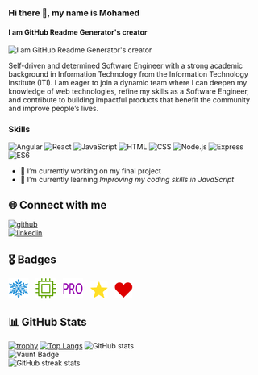 ### Hi there 👋, my name is Mohamed
#### I am GitHub Readme Generator's creator
![I am GitHub Readme Generator's creator](https://arturssmirnovs.github.io/github-profile-readme-generator/images/banner.png)

Self-driven and determined Software Engineer with a strong academic background in Information Technology from the Information Technology Institute (ITI). I am eager to join a dynamic team where I can deepen my knowledge of web technologies, refine my skills as a Software Engineer, and contribute to building impactful products that benefit the community and improve people’s lives.

### Skills
![Angular](https://img.shields.io/badge/-Angular-D60000?style=flat&logo=angular&logoColor=white)
![React](https://img.shields.io/badge/-React-61DAFB?style=flat&logo=react&logoColor=black)
![JavaScript](https://img.shields.io/badge/-JavaScript-F7DF1E?style=flat&logo=javascript&logoColor=black)
![HTML](https://img.shields.io/badge/-HTML-E34F26?style=flat&logo=html5&logoColor=white)
![CSS](https://img.shields.io/badge/-CSS-1572B6?style=flat&logo=css3&logoColor=white)
![Node.js](https://img.shields.io/badge/-Node.js-339933?style=flat&logo=nodedotjs&logoColor=white)
![Express](https://img.shields.io/badge/-Express-000000?style=flat&logo=express&logoColor=white)
![ES6](https://img.shields.io/badge/-ES6-000000?style=flat&logo=javascript&logoColor=white)

- 🔭 I’m currently working on my final project 
- 🌱 I’m currently learning *Improving my coding skills in JavaScript*

## 🌐 Connect with me
[<img src='https://cdn.jsdelivr.net/npm/simple-icons@3.0.1/icons/github.svg' alt='github' height='40'>](https://github.com/Muhamedeyada)  
[<img src='https://cdn.jsdelivr.net/npm/simple-icons@3.0.1/icons/linkedin.svg' alt='linkedin' height='40'>](https://www.linkedin.com/in/mohamed-eyada-b4126130a/)  

## 🎖️ Badges
<a href='https://archiveprogram.github.com/'><img src='https://raw.githubusercontent.com/acervenky/animated-github-badges/master/assets/acbadge.gif' width='40' height='40'></a> <a href='https://docs.github.com/en/developers'><img src='https://raw.githubusercontent.com/acervenky/animated-github-badges/master/assets/devbadge.gif' width='40' height='40'></a> <a href='https://github.com/pricing'><img src='https://raw.githubusercontent.com/acervenky/animated-github-badges/master/assets/pro.gif' width='40' height='40'></a> <a href='https://stars.github.com/'><img src='https://raw.githubusercontent.com/acervenky/animated-github-badges/master/assets/starbadge.gif' width='35' height='35'></a> <a href='https://docs.github.com/en/github/supporting-the-open-source-community-with-github-sponsors'><img src='https://raw.githubusercontent.com/acervenky/animated-github-badges/master/assets/sponsorbadge.gif' width='35' height='35'></a> 

## 📊 GitHub Stats
[![trophy](https://github-profile-trophy.vercel.app/?username=Muhamedeyada)](https://github.com/ryo-ma/github-profile-trophy)
[![Top Langs](https://github-readme-stats.vercel.app/api/top-langs/?username=Muhamedeyada)](https://github.com/anuraghazra/github-readme-stats)
![GitHub stats](https://github-readme-stats.vercel.app/api?username=Muhamedeyada&show_icons=true&count_private=true)  
![Vaunt Badge](https://api.vaunt.dev/v1/github/entities/Muhamedeyada/contributions?format=svg&private=true)  
![GitHub streak stats](https://streak-stats.demolab.com/?user=Muhamedeyada)  
